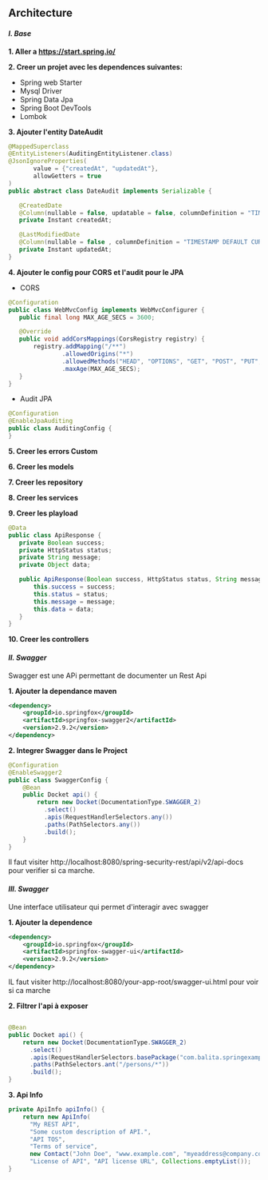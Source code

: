 ## Architecture

#### _I. Base_

**1. Aller a https://start.spring.io/**

**2. Creer un projet avec les dependences suivantes:**

 * Spring web Starter
 * Mysql Driver
 * Spring Data Jpa
 * Spring Boot DevTools
 * Lombok
  
 **3. Ajouter l'entity DateAudit**
 ```java
@MappedSuperclass
@EntityListeners(AuditingEntityListener.class)
@JsonIgnoreProperties(
        value = {"createdAt", "updatedAt"},
        allowGetters = true
)
public abstract class DateAudit implements Serializable {

    @CreatedDate
    @Column(nullable = false, updatable = false, columnDefinition = "TIMESTAMP DEFAULT CURRENT_TIMESTAMP")
    private Instant createdAt;

    @LastModifiedDate
    @Column(nullable = false , columnDefinition = "TIMESTAMP DEFAULT CURRENT_TIMESTAMP")
    private Instant updatedAt;
}
```
 
 **4. Ajouter le config pour CORS et l'audit pour le JPA**
 * CORS
 ```java
@Configuration
public class WebMvcConfig implements WebMvcConfigurer {
    public final long MAX_AGE_SECS = 3600;

    @Override
    public void addCorsMappings(CorsRegistry registry) {
        registry.addMapping("/**")
                .allowedOrigins("*")
                .allowedMethods("HEAD", "OPTIONS", "GET", "POST", "PUT", "PATCH", "DELETE")
                .maxAge(MAX_AGE_SECS);
    }
}
```
 * Audit JPA
 
 ```java
@Configuration
@EnableJpaAuditing
public class AuditingConfig {
}
```
 **5. Creer les errors Custom**
 
 **6. Creer les models**
 
 **7. Creer les repository**
 
 **8. Creer les services**
 
 **9. Creer les playload**
 
 ```java
@Data
public class ApiResponse {
    private Boolean success;
    private HttpStatus status;
    private String message;
    private Object data;

    public ApiResponse(Boolean success, HttpStatus status, String message, Object data) {
        this.success = success;
        this.status = status;
        this.message = message;
        this.data = data;
    }
}
```
 
 **10. Creer les controllers**

#### _II. Swagger_

Swagger est une APi permettant de documenter un Rest Api

**1.  Ajouter la dependance maven**

```xml
<dependency>
    <groupId>io.springfox</groupId>
    <artifactId>springfox-swagger2</artifactId>
    <version>2.9.2</version>
</dependency>
```



**2.  Integrer Swagger dans le Project**

```java
@Configuration
@EnableSwagger2
public class SwaggerConfig {                                    
    @Bean
    public Docket api() { 
        return new Docket(DocumentationType.SWAGGER_2)  
          .select()                                  
          .apis(RequestHandlerSelectors.any())              
          .paths(PathSelectors.any())                          
          .build();                                           
    }
}
```

Il faut visiter http://localhost:8080/spring-security-rest/api/v2/api-docs pour verifier si ca marche.

#### _III. Swagger_

Une interface utilisateur qui permet d'interagir avec swagger

**1.  Ajouter la dependence**

```xml
<dependency>
    <groupId>io.springfox</groupId>
    <artifactId>springfox-swagger-ui</artifactId>
    <version>2.9.2</version>
</dependency>
```

IL faut visiter http://localhost:8080/your-app-root/swagger-ui.html pour voir si ca marche

**2. Filtrer l'api à exposer**

```java

@Bean
public Docket api() {                
    return new Docket(DocumentationType.SWAGGER_2)          
      .select()                                       
      .apis(RequestHandlerSelectors.basePackage("com.balita.springexamplecrud.controller"))
      .paths(PathSelectors.ant("/persons/*"))                     
      .build();
}

```

**3. Api Info**

```java
private ApiInfo apiInfo() {
    return new ApiInfo(
      "My REST API", 
      "Some custom description of API.", 
      "API TOS", 
      "Terms of service", 
      new Contact("John Doe", "www.example.com", "myeaddress@company.com"), 
      "License of API", "API license URL", Collections.emptyList());
}
```

